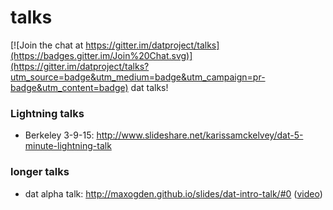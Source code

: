 # talks

[![Join the chat at https://gitter.im/datproject/talks](https://badges.gitter.im/Join%20Chat.svg)](https://gitter.im/datproject/talks?utm_source=badge&utm_medium=badge&utm_campaign=pr-badge&utm_content=badge)
dat talks!

### Lightning talks
* Berkeley 3-9-15: http://www.slideshare.net/karissamckelvey/dat-5-minute-lightning-talk

### longer talks
* dat alpha talk: http://maxogden.github.io/slides/dat-intro-talk/#0 ([video](https://www.youtube.com/watch?v=Ef17lkx7s0U))
